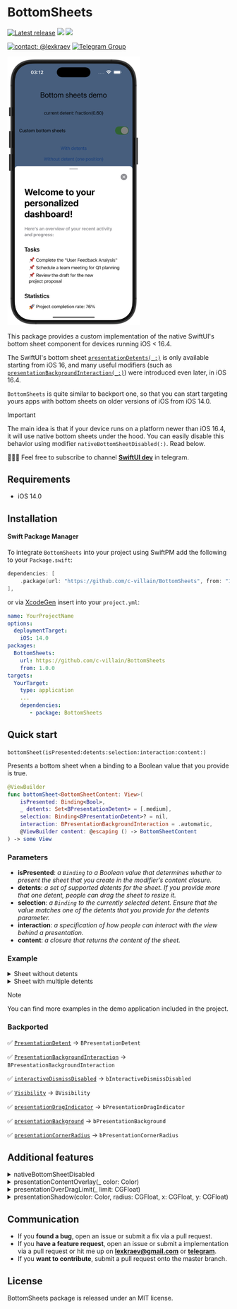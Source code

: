 # BottomSheets

[![Latest release](https://img.shields.io/github/v/release/c-villain/BottomSheets?color=brightgreen&label=version)](https://github.com/c-villain/BottomSheets/releases/latest)
[![](https://img.shields.io/badge/SPM-supported-DE5C43.svg?color=brightgreen)](https://swift.org/package-manager/)
![](https://img.shields.io/github/license/c-villain/BottomSheets)

[![contact: @lexkraev](https://img.shields.io/badge/contact-%40lexkraev-blue.svg?style=flat)](https://t.me/lexkraev)
[![Telegram Group](https://img.shields.io/endpoint?color=neon&style=flat-square&url=https%3A%2F%2Ftg.sumanjay.workers.dev%2Fswiftui_dev)](https://telegram.dog/swiftui_dev)

<picture>
  <img src="./Media/main.png" alt="Bottom sheets by Alex Kraev" width="300">
</picture>

This package provides a custom implementation of the native SwiftUI's bottom sheet component for devices running iOS < 16.4. 

The SwiftUI's bottom sheet [```presentationDetents(_:)```](https://developer.apple.com/documentation/swiftui/view/presentationdetents(_:)) is only available starting from iOS 16, and many useful modifiers (such as [```presentationBackgroundInteraction(_:)```](https://developer.apple.com/documentation/swiftui/view/presentationbackgroundinteraction(_:))) were introduced even later, in iOS 16.4. 

```BottomSheets``` is quite similar to backport one, so that you can start targeting yours apps with bottom sheets on older versions of iOS from iOS 14.0.

> [!IMPORTANT]
> The main idea is that if your device runs on a platform newer than iOS 16.4, it will use native bottom sheets under the hood. You can easily disable this behavior using modifier `nativeBottomSheetDisabled(:)`. Read below.


👨🏻‍💻 Feel free to subscribe to channel **[SwiftUI dev](https://t.me/swiftui_dev)** in telegram.


## Requirements

- iOS 14.0

## Installation

#### Swift Package Manager

To integrate ```BottomSheets``` into your project using SwiftPM add the following to your `Package.swift`:

```swift
dependencies: [
    .package(url: "https://github.com/c-villain/BottomSheets", from: "1.0.0"),
],
```
or via [XcodeGen](https://github.com/yonaskolb/XcodeGen) insert into your `project.yml`:

```yaml
name: YourProjectName
options:
  deploymentTarget:
    iOS: 14.0
packages:
  BottomSheets:
    url: https://github.com/c-villain/BottomSheets
    from: 1.0.0
targets:
  YourTarget:
    type: application
    ...
    dependencies:
       - package: BottomSheets
```

## Quick start

```bottomSheet(isPresented:detents:selection:interaction:content:)```

Presents a bottom sheet when a binding to a Boolean value that you provide is true.

```swift
@ViewBuilder
func bottomSheet<BottomSheetContent: View>(
    isPresented: Binding<Bool>,
    _ detents: Set<BPresentationDetent> = [.medium],
    selection: Binding<BPresentationDetent>? = nil,
    interaction: BPresentationBackgroundInteraction = .automatic,
    @ViewBuilder content: @escaping () -> BottomSheetContent
) -> some View
```

### Parameters

- **isPresented**: *a `Binding` to a Boolean value that determines whether to present the sheet that you create in the modifier’s content closure.*
- **detents**: *a set of supported detents for the sheet. If you provide more that one detent, people can drag the sheet to resize it.*
- **selection**: *a `Binding` to the currently selected detent. Ensure that the value matches one of the detents that you provide for the detents parameter.*
- **interaction**: *a specification of how people can interact with the view behind a presentation.*
- **content**: *a closure that returns the content of the sheet.*

### Example

<details>
  <summary>Sheet without detents</summary>

```swift
import BottomSheets
import SwiftUI

struct YouView: View {
  @State private var showWithoutDetents: Bool = false
  
  var body: some View {
    MainView()
      .bottomSheet(isPresented: $showWithoutDetents) {
        YourBottomSheetContent()
      }
  }
}
```

</details>

<details>
  <summary>Sheet with multiple detents</summary>

```swift
import BottomSheets
import SwiftUI

struct YouView: View {
  @State private var showWithDetents: Bool = false
  @State private var currentDetent: BPresentationDetent = .medium

  var body: some View {
    MainView()
      .bottomSheet(
            isPresented: $showWithDetents,
            [.height(300), .medium, .fraction(0.60), .fraction(0.90)],
            selection: $currentDetent
        ) {
        YourBottomSheetContent()
      }
  }
}
```

</details>

> [!NOTE]
> You can find more examples in the demo application included in the project.


### Backported

✅ [`PresentationDetent`](https://developer.apple.com/documentation/swiftui/presentationdetent) -> `BPresentationDetent`

✅ [`PresentationBackgroundInteraction`](https://developer.apple.com/documentation/swiftui/presentationbackgroundinteraction) -> `BPresentationBackgroundInteraction`

✅ [`interactiveDismissDisabled`](https://developer.apple.com/documentation/swiftui/view/interactivedismissdisabled(_:)) -> `bInteractiveDismissDisabled`

✅ [`Visibility`](https://developer.apple.com/documentation/swiftui/visibility) -> `BVisibility`  

✅ [`presentationDragIndicator`](https://developer.apple.com/documentation/swiftui/view/presentationdragindicator(_:)) -> `bPresentationDragIndicator` 

✅ [`presentationBackground`](https://developer.apple.com/documentation/swiftui/view/presentationbackground(_:)) -> `bPresentationBackground` 

✅ [`presentationCornerRadius`](https://developer.apple.com/documentation/swiftui/view/presentationcornerradius(_:)) -> `bPresentationCornerRadius` 


## Additional features

<details>
  <summary>nativeBottomSheetDisabled</summary>

As already mentioned, the main idea of this pacakge is that if your device runs on a platform newer than iOS 16.4, it will use native bottom sheets under the hood. 

You can easily disable this behavior using modifier `nativeBottomSheetDisabled(:)`

In other words, modifier `nativeBottomSheetDisabled(_ isDisabled: Bool)` allows you to use custom bottom sheets by default.

```swift
.bottomSheet(
    isPresented: $showBottomSheet,
    [.height(200), .height(300)],
    selection: $currentDetent
) {
    YourBottomSheetContent()
}
.nativeBottomSheetDisabled(true) // <= Look here ✅
```

</details>

<details>
  <summary>presentationContentOverlay(_ color: Color)</summary>

Modifier `presentationContentOverlay(_ color: Color)` allows you to adjust the main content view dimming

```swift
.bottomSheet(
    isPresented: $showBottomSheet,
    [.height(200), .height(300)],
    selection: $currentDetent
) {
    YourBottomSheetContent()
      .presentationContentOverlay(Color.red.opacity(0.5)) // <= Look here ✅
}
```

</details>
 
<details>
  <summary>presentationOverDragLimit(_ limit: CGFloat)</summary>

Modifier `presentationOverDragLimit(_ limit: CGFloat)` allows you to set the pull-back effect for the bottom sheet

```swift
.bottomSheet(
    isPresented: $showBottomSheet,
    [.height(200), .height(300)],
    selection: $currentDetent
) {
    YourBottomSheetContent()
      .presentationOverDragLimit(20) // <= Look here ✅  pull-back effect with 20 pt
}
```

</details>

<details>
  <summary>presentationShadow(color: Color, radius: CGFloat, x: CGFloat, y: CGFloat)</summary>

Modifier `presentationShadow(color: Color, radius: CGFloat, x: CGFloat, y: CGFloat)` allows you to set a shadow effect for the bottom sheet 

```swift
.bottomSheet(
    isPresented: $showBottomSheet,
    [.height(200), .height(300)],
    selection: $currentDetent
) {
    YourBottomSheetContent()
      .presentationShadow(radius: 5) // <= Look here ✅  Add 5 pt radius for bottom sheet
}
```

</details>

## Communication

- If you **found a bug**, open an issue or submit a fix via a pull request.
- If you **have a feature request**, open an issue or submit a implementation via a pull request or hit me up on **lexkraev@gmail.com** or **[telegram](https://t.me/lexkraev)**.
- If you **want to contribute**, submit a pull request onto the master branch.

## License

BottomSheets package is released under an MIT license.
